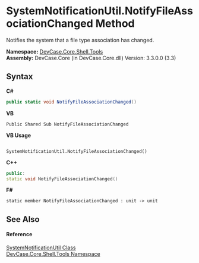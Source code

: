 # SystemNotificationUtil.NotifyFileAssociationChanged Method 
 

Notifies the system that a file type association has changed.

**Namespace:**&nbsp;<a href="N_DevCase_Core_Shell_Tools">DevCase.Core.Shell.Tools</a><br />**Assembly:**&nbsp;DevCase.Core (in DevCase.Core.dll) Version: 3.3.0.0 (3.3)

## Syntax

**C#**<br />
``` C#
public static void NotifyFileAssociationChanged()
```

**VB**<br />
``` VB
Public Shared Sub NotifyFileAssociationChanged
```

**VB Usage**<br />
``` VB Usage

SystemNotificationUtil.NotifyFileAssociationChanged()
```

**C++**<br />
``` C++
public:
static void NotifyFileAssociationChanged()
```

**F#**<br />
``` F#
static member NotifyFileAssociationChanged : unit -> unit 

```


## See Also


#### Reference
<a href="T_DevCase_Core_Shell_Tools_SystemNotificationUtil">SystemNotificationUtil Class</a><br /><a href="N_DevCase_Core_Shell_Tools">DevCase.Core.Shell.Tools Namespace</a><br />